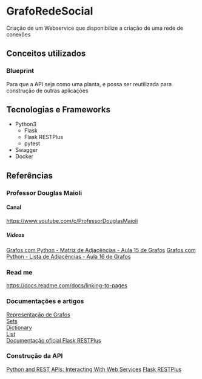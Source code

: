# GrafoRedeSocial
Criação de um Webservice que disponibilize a criação de uma rede de conexões

## Conceitos utilizados

### Blueprint
Para que a API seja como uma planta, e possa ser reutilizada para construção de outras aplicações

## Tecnologias e Frameworks 
- Python3 
  - Flask 
  - Flask RESTPlus
  - pytest
- Swagger
- Docker

## Referências

### Professor Douglas Maioli

#### Canal 
https://www.youtube.com/c/ProfessorDouglasMaioli
##### Vídeos
<a href="https://www.youtube.com/watch?v=IzG9l_7GaZM&list=PLrOyM49ctTx-xtyVeuO7ylclgXHd4ws9a&index=15" target="_blank">Grafos com Python - Matriz de Adjacências - Aula 15 de Grafos</a>
<a href="https://www.youtube.com/watch?v=4-1fG04nQGI&list=PLrOyM49ctTx-xtyVeuO7ylclgXHd4ws9a&index=16" target="_blank">Grafos com Python - Lista de Adjacências - Aula 16 de Grafos</a>

### Read me 
https://docs.readme.com/docs/linking-to-pages

### Documentações e artigos
<a href="https://algoritmosempython.com.br/cursos/algoritmos-python/algoritmos-grafos/representacao-grafos/" target="_blank">Representação de Grafos</a>
<br>
<a href="https://www.w3schools.com/python/python_ref_set.asp" target="_blank"> Sets</a>
<br>
<a href="https://www.w3schools.com/python/python_ref_dictionary.asp" target="_blank"> Dictionary</a>
<br>
<a href="https://www.w3schools.com/python/python_ref_list.asp" target="_blank"> List</a>
<br>
<a href="https://flask-restplus.readthedocs.io/en/stable/">Documentação oficial Flask RESTPlus</a>
### Construção da API
<a href="https://realpython.com/api-integration-in-python/">Python and REST APIs: Interacting With Web Services</a>
<a href="https://medium.com/trainingcenter/flask-restplus-ea942ec30555"> Flask RESTPlus</a>